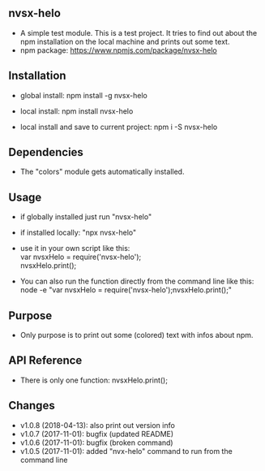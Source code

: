 ## nvsx-helo

* A simple test module. This is a test project. It tries to find out about the npm installation on the local machine and prints out some text.
* npm package: https://www.npmjs.com/package/nvsx-helo

## Installation

* global install: npm install -g nvsx-helo

* local install: npm install nvsx-helo

* local install and save to current project: npm i -S nvsx-helo

## Dependencies

* The "colors" module gets automatically installed.

## Usage

* if globally installed just run "nvsx-helo"

* if installed locally: "npx nvsx-helo"

* use it in your own script like this:  
    var nvsxHelo = require('nvsx-helo');  
    nvsxHelo.print();

* You can also run the function directly from the command line like this:  
    node -e "var nvsxHelo =
    require('nvsx-helo');nvsxHelo.print();"

## Purpose

* Only purpose is to print out some (colored) text with infos about npm.

## API Reference

* There is only one function: nvsxHelo.print();

## Changes

* v1.0.8 (2018-04-13): also print out version info
* v1.0.7 (2017-11-01): bugfix (updated README)
* v1.0.6 (2017-11-01): bugfix (broken command)
* v1.0.5 (2017-11-01): added "nvx-helo" command to run from the command line
